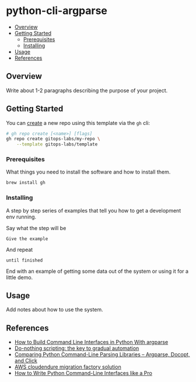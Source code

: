 # python-cli-argparse
- [Overview](#overview)
- [Getting Started](#getting-started)
  - [Prerequisites](#prerequisites)
  - [Installing](#installing)
- [Usage](#usage)
- [References](#references)

## Overview

Write about 1-2 paragraphs describing the purpose of your project.

## Getting Started

You can [create](https://cli.github.com/manual/gh_repo_create) a new repo using this template via the `gh` cli:

```bash
# gh repo create [<name>] [flags]
gh repo create gitops-labs/my-repo \
    --template gitops-labs/template
```

### Prerequisites

What things you need to install the software and how to install them.

```bash
brew install gh
```

### Installing

A step by step series of examples that tell you how to get a development env running.

Say what the step will be

```
Give the example
```

And repeat

```
until finished
```

End with an example of getting some data out of the system or using it for a little demo.

## Usage

Add notes about how to use the system.

## References

- [How to Build Command Line Interfaces in Python With argparse](https://realpython.com/command-line-interfaces-python-argparse/#what-is-a-command-line-interface)
- [Do-nothing scripting: the key to gradual automation](https://blog.danslimmon.com/2019/07/15/do-nothing-scripting-the-key-to-gradual-automation/)
- [Comparing Python Command-Line Parsing Libraries – Argparse, Docopt, and Click](https://realpython.com/comparing-python-command-line-parsing-libraries-argparse-docopt-click/)
- [AWS cloudendure migration factory solution](https://github.com/awslabs/aws-cloudendure-migration-factory-solution)
- [How to Write Python Command-Line Interfaces like a Pro](https://towardsdatascience.com/how-to-write-python-command-line-interfaces-like-a-pro-f782450caf0d)
